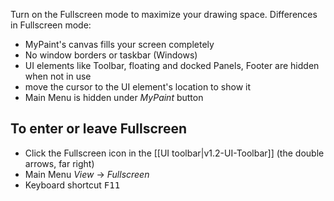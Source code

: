 Turn on the Fullscreen mode to maximize your drawing space. Differences in Fullscreen mode:
* MyPaint's canvas fills your screen completely
* No window borders or taskbar (Windows)
* UI elements like Toolbar, floating and docked Panels, Footer are hidden when not in use
* move the cursor to the UI element's location to show it
* Main Menu is hidden under _MyPaint_ button

## To enter or leave Fullscreen
* Click the Fullscreen icon in the [[UI toolbar|v1.2-UI-Toolbar]] (the double arrows, far right)
* Main Menu _View_ → _Fullscreen_
* Keyboard shortcut <kbd>F11</kbd>
